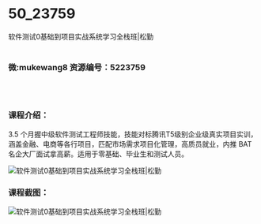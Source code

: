 # 50_23759
软件测试0基础到项目实战系统学习全栈班|松勤
<br/></br>
<h3>微:mukewang8 资源编号：5223759</h3>
<br/></br>
<h3>课程介绍：</h3>
<p>3.5 个月握中级<a title="查看与 软件测试 相关的文章" target="_blank">软件测试</a>工程师技能，技能对标腾讯T5级别企业级真实项目实训，涵盖金融、电商等各行项目，匹配市场需求项目化管理，高质员就业，内推 BAT名企大厂面试拿高薪。适用于零基础、毕业生和测试人员。</p>
<p><img src="https://www.ko996.com/wp-content/uploads/img/2022/04/1-63-300x192.png" alt="软件测试0基础到项目实战系统学习全栈班|松勤"></p>
<div class="info-desc">
<h3>课程截图：</h3>
<p><img src="https://www.ko996.com/wp-content/uploads/img/2022/04/2-49.png" alt="软件测试0基础到项目实战系统学习全栈班|松勤"></p>


			
</div>
